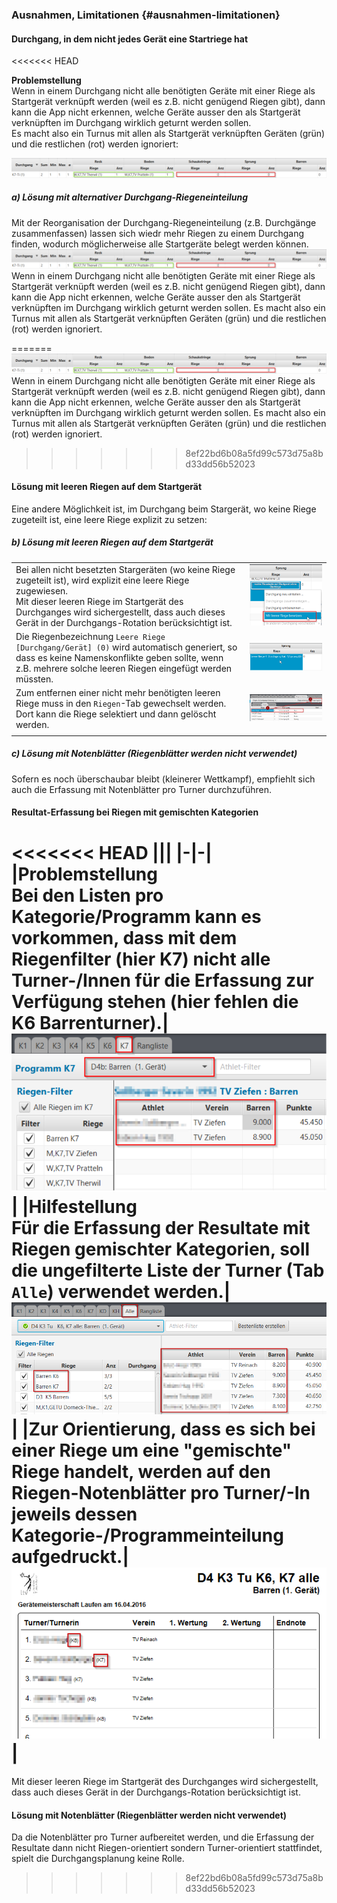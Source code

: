 ### Ausnahmen, Limitationen {#ausnahmen-limitationen}

#### Durchgang, in dem nicht jedes Gerät eine Startriege hat
<<<<<<< HEAD

**Problemstellung**<br>Wenn in einem Durchgang nicht alle benötigten Geräte mit einer Riege als Startgerät verknüpft werden (weil es z.B. nicht genügend Riegen gibt), dann kann die App nicht erkennen, welche Geräte ausser den als Startgerät verknüpften im Durchgang wirklich geturnt werden sollen.<br>Es macht also ein Turnus mit allen als Startgerät verknüpften Geräten (grün) und die restlichen (rot) werden ignoriert:

![](/assets/not-all-startgeraete-assigned-issue.png)

##### a) Lösung mit alternativer Durchgang-Riegeneinteilung
Mit der Reorganisation der Durchgang-Riegeneinteilung (z.B. Durchgänge zusammenfassen) lassen sich wiedr mehr Riegen zu einem Durchgang finden, wodurch möglicherweise alle Startgeräte belegt werden können.
![](/assets/not-all-startgeraete-assigned-issue.png)
Wenn in einem Durchgang nicht alle benötigten Geräte mit einer Riege als Startgerät verknüpft werden (weil es z.B. nicht genügend Riegen gibt), 
dann kann die App nicht erkennen, welche Geräte ausser den als Startgerät verknüpften im Durchgang wirklich geturnt werden sollen.
Es macht also ein Turnus mit allen als Startgerät verknüpften Geräten (grün) und die restlichen (rot) werden ignoriert.

=======
![](/assets/not-all-startgeraete-assigned-issue.png)
Wenn in einem Durchgang nicht alle benötigten Geräte mit einer Riege als Startgerät verknüpft werden (weil es z.B. nicht genügend Riegen gibt), 
dann kann die App nicht erkennen, welche Geräte ausser den als Startgerät verknüpften im Durchgang wirklich geturnt werden sollen.
Es macht also ein Turnus mit allen als Startgerät verknüpften Geräten (grün) und die restlichen (rot) werden ignoriert.

>>>>>>> 8ef22bd6b08a5fd99c573d75a8bd33dd56b52023
#### Lösung mit leeren Riegen auf dem Startgerät
Eine andere Möglichkeit ist, im Durchgang beim Stargerät, wo keine Riege zugeteilt ist, eine leere Riege explizit zu setzen:

##### b) Lösung mit leeren Riegen auf dem Startgerät
|||
|-|-|
|Bei allen nicht besetzten Stargeräten (wo keine Riege zugeteilt ist), wird explizit eine leere Riege zugewiesen.<br>Mit dieser leeren Riege im Startgerät des Durchganges wird sichergestellt, dass auch dieses Gerät in der Durchgangs-Rotation berücksichtigt ist.|![](/assets/durchgang-leere-startriege-fix.png)|
|Die Riegenbezeichnung `Leere Riege [Durchgang/Gerät] (0)` wird automatisch generiert, so dass es keine Namenskonflikte geben sollte, wenn z.B. mehrere solche leeren Riegen eingefügt werden müssten.|![](/assets/durchgang-leere-startriege-fixed.png)|
|Zum entfernen einer nicht mehr benötigten leeren Riege muss in den `Riegen`-Tab gewechselt werden. Dort kann die Riege selektiert und dann gelöscht werden.|![](/assets/remove-empty-squad.png)|
|||

##### c) Lösung mit Notenblätter (Riegenblätter werden nicht verwendet)
Sofern es noch überschaubar bleibt (kleinerer Wettkampf), empfiehlt sich auch die Erfassung mit Notenblätter pro Turner durchzuführen.

#### Resultat-Erfassung bei Riegen mit gemischten Kategorien

<<<<<<< HEAD
|||
|-|-|
|**Problemstellung**<br>Bei den Listen pro Kategorie/Programm kann es vorkommen, dass mit dem Riegenfilter (hier K7) nicht alle Turner-/Innen für die Erfassung zur Verfügung stehen (hier fehlen die K6 Barrenturner).|![](/assets/gemischte-kategorien-issue2.png)|
|**Hilfestellung**<br>Für die Erfassung der Resultate mit Riegen gemischter Kategorien, soll die **ungefilterte Liste** der Turner (Tab `Alle`) verwendet werden.|![](/assets/gemischte-kategorien-solution.png)|
|Zur Orientierung, dass es sich bei einer Riege um eine "gemischte" Riege handelt, werden auf den Riegen-Notenblätter pro Turner/-In jeweils dessen Kategorie-/Programmeinteilung aufgedruckt.|![](/assets/gemischte-kategorien-issue.png)|
=======
Mit dieser leeren Riege im Startgerät des Durchganges wird sichergestellt, dass auch dieses Gerät in der Durchgangs-Rotation berücksichtigt ist.

#### Lösung mit Notenblätter (Riegenblätter werden nicht verwendet)
Da die Notenblätter pro Turner aufbereitet werden, und die Erfassung der Resultate dann nicht Riegen-orientiert sondern Turner-orientiert stattfindet, spielt die Durchgangsplanung keine Rolle.


>>>>>>> 8ef22bd6b08a5fd99c573d75a8bd33dd56b52023
